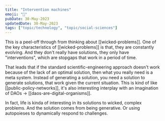 ```yaml
---
title: "Intervention machines"
emoji: "🤖"
pubDate: 30-May-2023
updatedDate: 30-May-2023
tags: ["topic/technology", "topic/social-sciences"]
---
```


This is a peel-off through from thinking about [[wicked-problems]]. One of the key characteristics of [[wicked-problems]] is that, they are constantly evolving. And they don't really have solutions, they only have "interventions", which are stopgaps that work in a period of time.

That leads that if the standard scientific-engineering approach doesn't work because of the lack of an optimal solution, then what you really need is a meta system. Instead of generating a solution, you need a solution to generate solutions, that work given the current situation. This is kind of like [[public-policy-networks]], it's also interesting interplay with an imagination of DAOs -> [[daos-are-digital-organisms]].

In fact, life is kinda of interesting in its solutions to wicked, complex problems. And the solution comes from being generative. Or using autopoieses to dynamically respond to challenges.